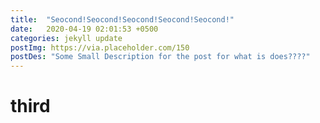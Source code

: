 ```yaml
---
title:  "Seocond!Seocond!Seocond!Seocond!Seocond!"
date:   2020-04-19 02:01:53 +0500
categories: jekyll update
postImg: https://via.placeholder.com/150
postDes: "Some Small Description for the post for what is does????"
---
```


# third